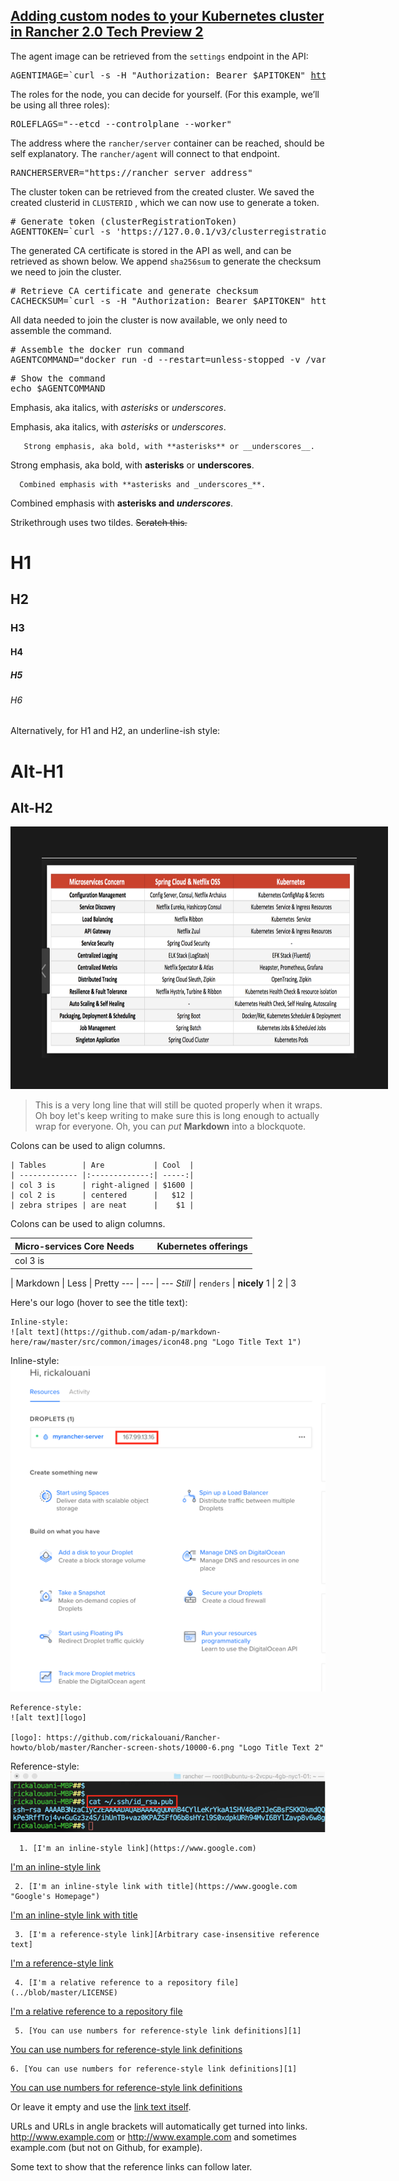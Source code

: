  <h2><a href="https://rancher.com/adding-custom-nodes-kubernetes-cluster-rancher-2-0-tech-preview-2/">Adding custom nodes to your Kubernetes cluster in Rancher 2.0 Tech Preview 2</a></h2>
 
 
 
 <p>The agent image can be retrieved from the <code>settings</code> endpoint in the API:</p>
<pre>AGENTIMAGE=`curl -s -H "Authorization: Bearer $APITOKEN" <a href="https://medium.com/r/?url=https%3A%2F%2F127.0.0.1%2Fv3%2Fsettings%2Fagent-image" target="_blank" rel="nofollow noopener">https://127.0.0.1/v3/settings/agent-image</a> --insecure | jq -r .value`</pre>
<p>The roles for the node, you can decide for yourself. (For this example, we’ll be using all three roles):</p>
<pre>ROLEFLAGS="--etcd --controlplane --worker"</pre>
<p>The address where the <code>rancher/server</code> container can be reached, should be self explanatory. The <code>rancher/agent</code> will connect to that endpoint.</p>
<pre>RANCHERSERVER="https://rancher_server_address"</pre>
<p>The cluster token can be retrieved from the created cluster. We saved the created clusterid in <code>CLUSTERID</code> , which we can now use to generate a token.</p>
<pre># Generate token (clusterRegistrationToken)
AGENTTOKEN=`curl -s 'https://127.0.0.1/v3/clusterregistrationtoken' -H 'content-type: application/json' -H "Authorization: Bearer $APITOKEN" --data-binary '{"type":"clusterRegistrationToken","clusterId":"'$CLUSTERID'"}' --insecure | jq -r .token`</pre>
<p>The generated CA certificate is stored in the API as well, and can be retrieved as shown below. We append <code>sha256sum</code> to generate the checksum we need to join the cluster.</p>
<pre># Retrieve CA certificate and generate checksum
CACHECKSUM=`curl -s -H "Authorization: Bearer $APITOKEN" https://127.0.0.1/v3/settings/cacerts --insecure | jq -r .value | sha256sum | awk '{ print $1 }'`</pre>
<p>All data needed to join the cluster is now available, we only need to assemble the command.</p>
<pre># Assemble the docker run command
AGENTCOMMAND="docker run -d --restart=unless-stopped -v /var/run/docker.sock:/var/run/docker.sock --net=host $AGENTIMAGE $ROLEFLAGS --server $RANCHERSERVER --token $AGENTTOKEN --ca-checksum $CACHECKSUM"</pre>
<pre># Show the command
echo $AGENTCOMMAND</pre>
  
  
  
  Emphasis, aka italics, with *asterisks* or _underscores_.

Emphasis, aka italics, with *asterisks* or _underscores_.

       Strong emphasis, aka bold, with **asterisks** or __underscores__.

Strong emphasis, aka bold, with **asterisks** or __underscores__.

      Combined emphasis with **asterisks and _underscores_**.

Combined emphasis with **asterisks and _underscores_**.


Strikethrough uses two tildes. ~~Scratch this.~~


# H1
## H2
### H3
#### H4
##### H5
###### H6

Alternatively, for H1 and H2, an underline-ish style:

Alt-H1
======

Alt-H2
------










<a href="https://github.com/rickalouani/Rancher-howto/blob/master/Rancher-screen-shots/microservice1.png
" target="_blank"><img src="https://github.com/rickalouani/Rancher-howto/blob/master/Rancher-screen-shots/microservice1.png" 
alt="IMAGE ALT TEXT HERE" width="540" height="320" border="50" /></a>






> This is a very long line that will still be quoted properly when it wraps. Oh boy let's keep writing to make sure this is long enough to actually wrap for everyone. Oh, you can *put* **Markdown** into a blockquote.  
  
  
  
  
  
  
  
  
  Colons can be used to align columns.

    | Tables        | Are           | Cool  |
    | ------------- |:-------------:| -----:|
    | col 3 is      | right-aligned | $1600 |
    | col 2 is      | centered      |   $12 |
    | zebra stripes | are neat      |    $1 |




Colons can be used to align columns.

| Micro-services Core Needs             |          Kubernetes offerings   |
| --------------------------------------|:-------------------------------:|
| col 3 is                              |                                 |  
| 
Markdown | Less | Pretty
--- | --- | ---
*Still* | `renders` | **nicely**
1 | 2 | 3







Here's our logo (hover to see the title text):

    Inline-style: 
    ![alt text](https://github.com/adam-p/markdown-here/raw/master/src/common/images/icon48.png "Logo Title Text 1")

Inline-style: 
    ![alt text](https://github.com/rickalouani/Rancher-howto/blob/master/Rancher-screen-shots/10000-12.png "Logo Title Text 1")
    
    
    Reference-style: 
    ![alt text][logo]

    [logo]: https://github.com/rickalouani/Rancher-howto/blob/master/Rancher-screen-shots/10000-6.png "Logo Title Text 2"


Reference-style: 
![alt text][logo]

[logo]: https://github.com/rickalouani/Rancher-howto/blob/master/Rancher-screen-shots/10000-6.png "Microservices"




      1. [I'm an inline-style link](https://www.google.com)
[I'm an inline-style link](https://www.google.com)

     2. [I'm an inline-style link with title](https://www.google.com "Google's Homepage")
     
[I'm an inline-style link with title](https://www.google.com "Google's Homepage")

     3. [I'm a reference-style link][Arbitrary case-insensitive reference text]
     
[I'm a reference-style link][Arbitrary case-insensitive reference text]
     
     
     4. [I'm a relative reference to a repository file](../blob/master/LICENSE) 

[I'm a relative reference to a repository file](../blob/master/LICENSE)

     5. [You can use numbers for reference-style link definitions][1]
 
[You can use numbers for reference-style link definitions][1]

    6. [You can use numbers for reference-style link definitions][1]
    
[You can use numbers for reference-style link definitions][1]


Or leave it empty and use the [link text itself].

URLs and URLs in angle brackets will automatically get turned into links. 
http://www.example.com or <http://www.example.com> and sometimes 
example.com (but not on Github, for example).

Some text to show that the reference links can follow later.

[arbitrary case-insensitive reference text]: https://www.mozilla.org
[1]: http://slashdot.org
[link text itself]: http://www.reddit.com
